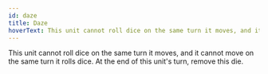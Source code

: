 ```yaml
---
id: daze
title: Daze
hoverText: This unit cannot roll dice on the same turn it moves, and it cannot move on the same turn it rolls dice. At the end of this unit's turn, remove this die.
---
```


This unit cannot roll dice on the same turn it moves, and it cannot move on the same turn it rolls dice. At the end of this unit's turn, remove this die.